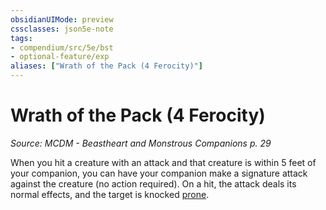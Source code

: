 ```yaml
---
obsidianUIMode: preview
cssclasses: json5e-note
tags:
- compendium/src/5e/bst
- optional-feature/exp
aliases: ["Wrath of the Pack (4 Ferocity)"]
---
```

# Wrath of the Pack (4 Ferocity)
*Source: MCDM - Beastheart and Monstrous Companions p. 29* 

When you hit a creature with an attack and that creature is within 5 feet of your companion, you can have your companion make a signature attack against the creature (no action required). On a hit, the attack deals its normal effects, and the target is knocked [prone](../../Rules%20&%20Options/5e%20Rules/conditions.md##prone).